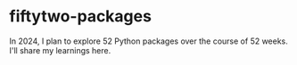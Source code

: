 # fiftytwo-packages
In 2024, I plan to explore 52 Python packages over the course of 52 weeks. I'll share my learnings here.
